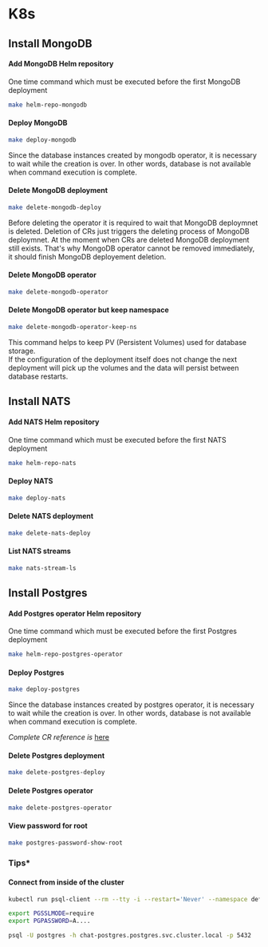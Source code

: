 # K8s
## Install MongoDB

#### Add MongoDB Helm repository
One time command which must be executed before the first MongoDB deployment  
```bash
make helm-repo-mongodb
```
#### Deploy MongoDB
```bash
make deploy-mongodb
```
Since the database instances created by mongodb operator, it is necessary to wait while the creation is over.
In other words, database is not available when command execution is complete. 

#### Delete MongoDB deployment
```bash
make delete-mongodb-deploy
```  

Before deleting the operator it is required to wait that MongoDB deploymnet is deleted.
Deletion of CRs just triggers the deleting process of MongoDB deploymnet. At the moment when CRs are deleted MongoDB deployment still exists.
That's why MongoDB operator cannot be removed immediately, it should finish MongoDB deployement deletion.

#### Delete MongoDB operator
```bash
make delete-mongodb-operator
```

#### Delete MongoDB operator but keep namespace
```bash
make delete-mongodb-operator-keep-ns
```
This command helps to keep PV (Persistent Volumes) used for database storage.  
If the configuration of the deployment itself does not change the next deployment will pick up the volumes and the data will persist between database restarts.


## Install NATS

#### Add NATS Helm repository
One time command which must be executed before the first NATS deployment  
```bash
make helm-repo-nats
```
#### Deploy NATS
```bash
make deploy-nats
```
#### Delete NATS deployment
```bash
make delete-nats-deploy
```


#### List NATS streams
```bash
make nats-stream-ls
```

## Install Postgres

#### Add Postgres operator Helm repository
One time command which must be executed before the first Postgres deployment  
```bash
make helm-repo-postgres-operator
```
#### Deploy Postgres
```bash
make deploy-postgres
```
Since the database instances created by postgres operator, it is necessary to wait while the creation is over.
In other words, database is not available when command execution is complete. 

_Complete CR reference is_ [here](https://github.com/zalando/postgres-operator/blob/master/manifests/complete-postgres-manifest.yaml)

#### Delete Postgres deployment
```bash
make delete-postgres-deploy
```
#### Delete Postgres operator
```bash
make delete-postgres-operator
```
#### View password for root
```bash
make postgres-password-show-root
```

### Tips*
#### Connect from inside of the cluster
```bash
kubectl run psql-client --rm --tty -i --restart='Never' --namespace default --image bitnami/postgresql -- bash

export PGSSLMODE=require
export PGPASSWORD=A....

psql -U postgres -h chat-postgres.postgres.svc.cluster.local -p 5432
```
